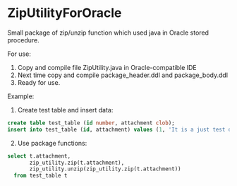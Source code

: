 # ZipUtilityForOracle
Small package of zip/unzip function which used java in Oracle stored procedure.

For use:
1. Copy and compile file ZipUtility.java in Oracle-compatible IDE
2. Next time copy and compile package_header.ddl and package_body.ddl
3. Ready for use.

Example:
1. Create test table and insert data:
```sql
create table test_table (id number, attachment clob);
insert into test_table (id, attachment) values (1, 'It is a just test data: Save me! I am hungry russian developer... I dream to leave this place.');
```

2. Use package functions:
```sql
select t.attachment,
       zip_utility.zip(t.attachment),
       zip_utility.unzip(zip_utility.zip(t.attachment))
  from test_table t
```  
